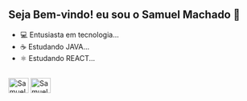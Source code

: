 ## Seja Bem-vindo! eu sou o Samuel Machado 👋



- 💻 Entusiasta em tecnologia...
- ☕ Estudando JAVA...
- ⚛️ Estudando REACT...

<div style="display: inline_block"> <br>
<img align="center" alt="Samuel Java" height="30" width="40" src="https://cdn.jsdelivr.net/gh/devicons/devicon@latest/icons/java/java-original-wordmark.svg" />
<img align="center" alt="Samuel Java" height="30" width="40" src="https://cdn.jsdelivr.net/gh/devicons/devicon@latest/icons/react/react-original-wordmark.svg" />
          
</div>


